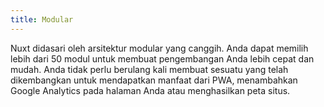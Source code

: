 ```yaml
---
title: Modular
---
```

Nuxt didasari oleh arsitektur modular yang canggih. Anda dapat memilih lebih dari 50 modul untuk membuat pengembangan Anda lebih cepat dan mudah. Anda tidak perlu berulang kali membuat sesuatu yang telah dikembangkan untuk mendapatkan manfaat dari PWA, menambahkan Google Analytics pada halaman Anda atau menghasilkan peta situs.
